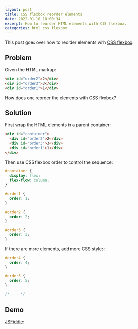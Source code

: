 ```yaml
---
layout: post
title: CSS flexbox reorder elements
date: 2022-01-10 18:00:34
excerpt: How to reorder HTML elements with CSS flexbox.
categories: html css flexbox
---
```


This post goes over how to reorder elements with [CSS flexbox](https://developer.mozilla.org/docs/Web/CSS/CSS_Flexible_Box_Layout/Basic_Concepts_of_Flexbox).

## Problem

Given the HTML markup:

```html
<div id="order2">2</div>
<div id="order3">3</div>
<div id="order1">1</div>
```

How does one reorder the elements with CSS flexbox?

## Solution

First wrap the HTML elements in a parent container:

```html
<div id="container">
  <div id="order2">2</div>
  <div id="order3">3</div>
  <div id="order1">1</div>
</div>
```

Then use CSS [flexbox order](https://yoksel.github.io/flex-cheatsheet/#section-order) to control the sequence:

```css
#container {
  display: flex;
  flex-flow: column;
}

#order1 {
  order: 1;
}

#order2 {
  order: 2;
}

#order3 {
  order: 3;
}
```

If there are more elements, add more CSS styles:

```css
#order4 {
  order: 4;
}

#order5 {
  order: 5;
}

/* ... */
```

## Demo

[JSFiddle](https://jsfiddle.net/remarkablemark/he8c1daj/):

<script async src="//jsfiddle.net/remarkablemark/he8c1daj/embed/html,css,result/"></script>
